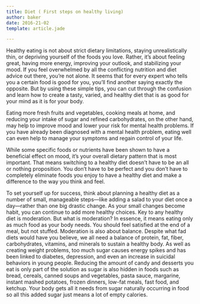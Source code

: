 ```yaml
---
title: Diet ( First steps on healthy living)
author: baker
date: 2016-21-02
template: article.jade

---
```



Healthy eating is not about strict dietary limitations, staying unrealistically thin, or depriving yourself of the foods you love. Rather, it’s about feeling great, having more energy, improving your outlook, and stabilizing your mood. If you feel overwhelmed by all the conflicting nutrition and diet advice out there, you’re not alone. It seems that for every expert who tells you a certain food is good for you, you’ll find another saying exactly the opposite. But by using these simple tips, you can cut through the confusion and learn how to create a tasty, varied, and healthy diet that is as good for your mind as it is for your body.
<span class="more"></span>

Eating more fresh fruits and vegetables, cooking meals at home, and reducing your intake of sugar and refined carbohydrates, on the other hand, may help to improve mood and lower your risk for mental health problems. If you have already been diagnosed with a mental health problem, eating well can even help to manage your symptoms and regain control of your life.

While some specific foods or nutrients have been shown to have a beneficial effect on mood, it’s your overall dietary pattern that is most important. That means switching to a healthy diet doesn’t have to be an all or nothing proposition. You don’t have to be perfect and you don’t have to completely eliminate foods you enjoy to have a healthy diet and make a difference to the way you think and feel.

To set yourself up for success, think about planning a healthy diet as a number of small, manageable steps—like adding a salad to your diet once a day—rather than one big drastic change. As your small changes become habit, you can continue to add more healthy choices. Key to any healthy diet is moderation. But what is moderation? In essence, it means eating only as much food as your body needs. You should feel satisfied at the end of a meal, but not stuffed. Moderation is also about balance. Despite what fad diets would have you believe, we all need a balance of protein, fat, fiber, carbohydrates, vitamins, and minerals to sustain a healthy body. As well as creating weight problems, too much sugar causes energy spikes and has been linked to diabetes, depression, and even an increase in suicidal behaviors in young people. Reducing the amount of candy and desserts you eat is only part of the solution as sugar is also hidden in foods such as bread, cereals, canned soups and vegetables, pasta sauce, margarine, instant mashed potatoes, frozen dinners, low-fat meals, fast food, and ketchup. Your body gets all it needs from sugar naturally occurring in food so all this added sugar just means a lot of empty calories.


